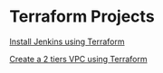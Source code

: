 # Terraform Projects

[Install Jenkins using Terraform](test-jenkins/README.md)

[Create a 2 tiers VPC using Terraform](test-vpc/README.md)